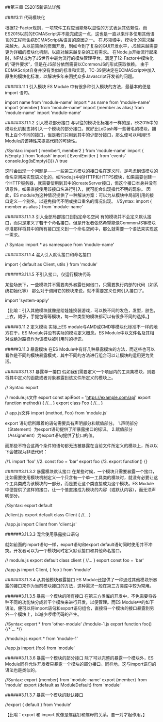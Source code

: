 ##第三章 ES2015新语法详解

####3.11 代码模块化

根据12-Factor规则，一项软件工程应当能够以显性的方式表达其依赖性。而ES2015以前的ECMAScript并不能完成这一点，这也是一直以来许多使用其他语言的工程师诟病ECMAScript系语言的原因之一。
在JS领域中，模块化的需求越来越大。从以前简单的页面开发，到如今到了复杂的GUI开发水平，JS越来越需要更为详细的模块化机制，以应对越来越复杂的工程需求。
在Node.js开始流行起来时，NPM成为了JS世界中最为流行的模块管理平台。满足了12-Factor中模块化的“硬件要求”，但是在JS部分依然需要以CommonJS的形式获取依赖。
由于ECMAScript自身并没有类似的标准和实现，TC-39便决定在ECMAScript中加入原生的模块化标准，以解决多年来困扰众多Javascript开发者的问题。

#####3.11.1 引入模块
ES Module 中有很多种引入模块的方法，最基本的便是 import 语句。

import name from 'module-name'
import * as name from 'module-name'
import {member} from 'module-name'
import {member as alias} from 'module-name'
import 'module-name'


######3.11.1.2 引入模块部分接口
与以往的模块化标准不一样的是，ES2015中的模块化机制支持引入一个模块的部分接口。就好比LoDash等一些著名的模块，拥有上百个不同的接口，但是我们只用到其中的少部分接口，那么便可以利用ES Module的该特性来提高代码的可读性。

//Syntax: import { member1, member2 } from 'module-name'
import { isEmpty } from 'lodash'
import { EventEmitter } from 'events'
console.log(isEmpty({})) // true

这时会出现一个问题是——一些第三方模块的接口名在定义时，是考虑到该模块的命名空间来实现语义化的。如Node.js中的HTTP和HTTPS模块，如果需要创建一个HTTP服务器，就需要使用到其中的createServer接口，但这个接口本身并没有语意性，如果直接使用该接口名进行引入，就可能会出现指代不明的现象。
因此，ES module为这种情况提供了一种解决方案：可以为从模块中局部引用的接口定义一个别名，以避免指代不明或接口重名的情况出现。
//Syntax: import { member as alias } from 'module-name'

######3.11.1.3 引入全部局部接口到指定命名空间
有的模块并不会定义默认接口，而只是定义了若干个命名接口，但是开发者依然希望能像CommonJS等模块标准那样将其中的所有接口定义到一个命名空间中，那么就需要一个语法来实现这一需求。

// Syntax: import * as namespace from 'module-name'

######3.11.1.4 混入引入默认接口和命名接口

import { default as Client, utils } from 'module'

######3.11.1.5 不引入接口，仅运行模块代码

某些场景下，一些模块并不需要向外暴露任何借口，只需要执行内部的代码（如系统初始化等）
那么对于调用它的模块来说，就不需要定义任何引入接口了。

import 'system-apply'

【比喻：引入其他模块就像是给娃娃换装游戏，可以换不同的发色，发型，肤色，上衣，裙子，手提包等等模块，每一种类型的模块都可以有很多不同的选择。】

#####3.11.2 定义模块
实际上ES module与AMD或CMD等模块化标准不一样的地方在于，ES Module并没有实际的模块定义概念。ES Module中以文件名及其相对或绝对路径作为该模块被引用时的标识。

#####3.11.3 暴露模块
在ES Module中有好几种暴露模块的方法，而这些也可以看作是不同的模块暴露模式，其中不同的方法进行组合可以让模块的运用更为灵活。

######3.11.3.1 暴露单一接口
假如我们需要定义一个项目内的工具集模块，则要将其中定义的函数或者对象暴露到该文件所定义的模块上。

// Syntax: export <statement>

// module.js文件
export const apiRoot = 'https://example.com/api'
export function method() {
  //...
}
export class Foo {
  //...
}

// app.js文件
import {method, Foo} from 'module.js'

export 语句后所跟着的语句需要具有声明部分和赋值部分。
1.声明部分（Statement）为export语句提供了所暴露接口的标识。
2.赋值部分（Assignment）为export语句提供了接口的值。

而那些不符合这两个条件的语句都无法被暴露在当前文件所定义的模块上，所以以下会被视为非法代码：


//1.
import 'foo'
//2.
const foo = 'bar'
export foo
//3.
export function() {}

######3.11.3.2 暴露模块默认接口
在某些时候，一个模块只需要暴露一个接口，比如需要使用模块机制定义一个只含有一个单一工具类的模块时，就没有必要让这个工具类成为该模块的一部分，而是要让这个类直接成为这个模块。ES Module中便提供了这样的接口，让一个值直接成为模块的内容（或默认内容），而无须声明部分。

//Syntax: export default <value>

//client.js
export default class Client {
  //...
}

//app.js
import Client from 'client.js'

######3.11.3.3 混合使用暴露接口语句

就如前面的import语句一样，export语句和export default语句同时使用并不冲突。开发者可以为一个模块同时定义默认接口和其他命名接口。


// module.js
export default class client {
  //...
}
export const foo = 'bar'

//app.js
import Client, { foo } from 'module'

######3.11.3.4 从其他模块暴露接口
ES Module还提供了一种通过其他模块所暴露的接口来作为当前模块接口的方法，这种需求一般在第三方类库中较为常用。

######3.11.3.5 暴露一个模块的所有接口
在第三方类库的开发中，不免需要将各种不同的功能块分成若干个模块来进行开发，以便管理。而ES Module中的如下语法，便可以将import语句和export语句组合，直接将一个模块的接口暴露到另外一个模块上，以减少啰嗦代码的产生。

//Syntax: export * from 'other-module'
//module-1.js
export function foo() {/* ... */}

//module.js
export * from 'module-1'

//app.js
import {foo} from 'module'

######3.11.3.6 暴露一个模块的部分接口
除了可以完整的暴露一个模块外，ES Module同样允许开发者只暴露一个模块的部分接口。同样地，这与import语句的语法也是类似的。

//Syntax: export {member} from 'module-name'
export {member} from 'module'
export {default as ModuleDefault} from 'module'

######3.11.3.7 暴露一个模块的默认接口

//export { default } from 'module'

【比喻：export 和 import 就像是螺丝钉和螺母的关系，要一对才起作用。】
